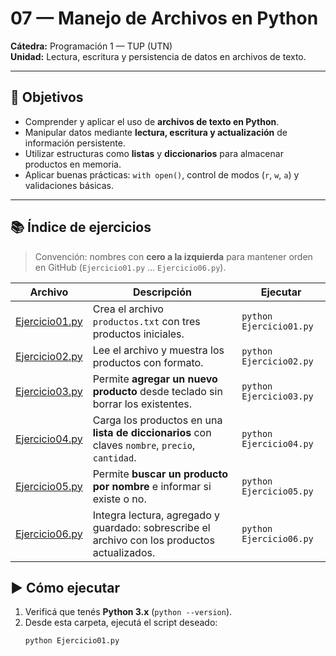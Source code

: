 # 07 — Manejo de Archivos en Python

**Cátedra:** Programación 1 — TUP (UTN)  
**Unidad:** Lectura, escritura y persistencia de datos en archivos de texto.

---

## 🌟 Objetivos

* Comprender y aplicar el uso de **archivos de texto en Python**.
* Manipular datos mediante **lectura, escritura y actualización** de información persistente.
* Utilizar estructuras como **listas** y **diccionarios** para almacenar productos en memoria.
* Aplicar buenas prácticas: `with open()`, control de modos (`r`, `w`, `a`) y validaciones básicas.

---

## 📚 Índice de ejercicios

> Convención: nombres con **cero a la izquierda** para mantener orden en GitHub (`Ejercicio01.py` … `Ejercicio06.py`).

| Archivo | Descripción | Ejecutar |
|----------|--------------|-----------|
| [Ejercicio01.py](./Ejercicio01.py) | Crea el archivo `productos.txt` con tres productos iniciales. | `python Ejercicio01.py` |
| [Ejercicio02.py](./Ejercicio02.py) | Lee el archivo y muestra los productos con formato. | `python Ejercicio02.py` |
| [Ejercicio03.py](./Ejercicio03.py) | Permite **agregar un nuevo producto** desde teclado sin borrar los existentes. | `python Ejercicio03.py` |
| [Ejercicio04.py](./Ejercicio04.py) | Carga los productos en una **lista de diccionarios** con claves `nombre`, `precio`, `cantidad`. | `python Ejercicio04.py` |
| [Ejercicio05.py](./Ejercicio05.py) | Permite **buscar un producto por nombre** e informar si existe o no. | `python Ejercicio05.py` |
| [Ejercicio06.py](./Ejercicio06.py) | Integra lectura, agregado y guardado: sobrescribe el archivo con los productos actualizados. | `python Ejercicio06.py` |


## ▶️ Cómo ejecutar
1. Verificá que tenés **Python 3.x** (`python --version`).
2. Desde esta carpeta, ejecutá el script deseado:
   ```bash
   python Ejercicio01.py
